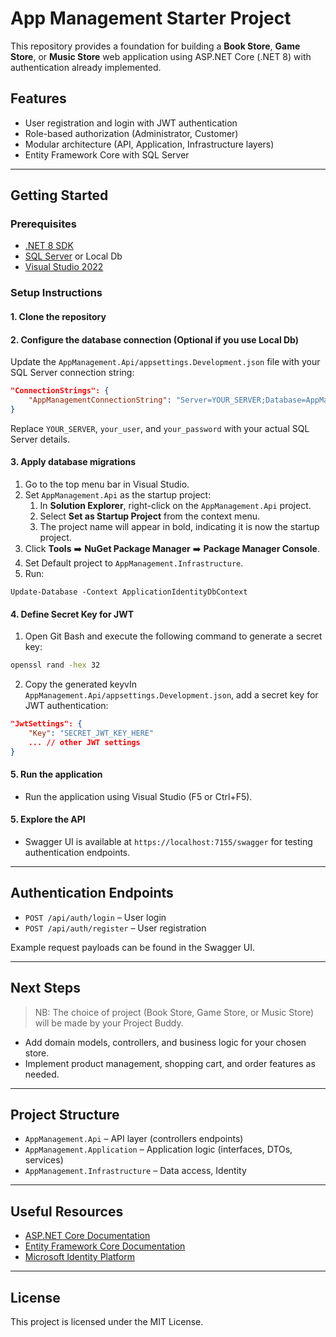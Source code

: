 ﻿# App Management Starter Project

This repository provides a foundation for building a **Book Store**, **Game Store**, or **Music Store** web application using ASP.NET Core (.NET 8) with authentication already implemented.

## Features

- User registration and login with JWT authentication
- Role-based authorization (Administrator, Customer)
- Modular architecture (API, Application, Infrastructure layers)
- Entity Framework Core with SQL Server
---

## Getting Started

### Prerequisites

- [.NET 8 SDK](https://dotnet.microsoft.com/download/dotnet/8.0)
- [SQL Server](https://www.microsoft.com/en-us/sql-server/sql-server-downloads) or Local Db
- [Visual Studio 2022](https://visualstudio.microsoft.com/vs/)

### Setup Instructions

#### 1. Clone the repository
#### 2. Configure the database connection (Optional if you use Local Db)

Update the `AppManagement.Api/appsettings.Development.json` file with your SQL Server connection string:

```json
"ConnectionStrings": {
	"AppManagementConnectionString": "Server=YOUR_SERVER;Database=AppManagementDb;Trusted_Connection=True;MultipleActiveResultSets=true"
}
```
Replace `YOUR_SERVER`, `your_user`, and `your_password` with your actual SQL Server details.

#### 3. Apply database migrations

1. Go to the top menu bar in Visual Studio.
2. Set `AppManagement.Api` as the startup project:	
	1. In **Solution Explorer**, right-click on the `AppManagement.Api` project.
	2. Select **Set as Startup Project** from the context menu.
	3. The project name will appear in bold, indicating it is now the startup project.
3. Click __Tools__ ➡️ __NuGet Package Manager__ ➡️ __Package Manager Console__.
3. Set Default project to `AppManagement.Infrastructure`.
5. Run:
 ```pwsh
 Update-Database -Context ApplicationIdentityDbContext
```

#### 4. Define Secret Key for JWT

1. Open Git Bash and execute the following command to generate a secret key:
```bash
openssl rand -hex 32
```
2. Copy the generated keyvIn `AppManagement.Api/appsettings.Development.json`, add a secret key for JWT authentication:
```json
"JwtSettings": {
	"Key": "SECRET_JWT_KEY_HERE"
	... // other JWT settings
}
```

#### 5. Run the application

- Run the application using Visual Studio (F5 or Ctrl+F5).

#### 5. Explore the API

- Swagger UI is available at `https://localhost:7155/swagger` for testing authentication endpoints.

---

## Authentication Endpoints

- `POST /api/auth/login` – User login
- `POST /api/auth/register` – User registration

Example request payloads can be found in the Swagger UI.

---

## Next Steps

> NB: The choice of project (Book Store, Game Store, or Music Store) will be made by your Project Buddy.

- Add domain models, controllers, and business logic for your chosen store.
- Implement product management, shopping cart, and order features as needed.

---

## Project Structure

- `AppManagement.Api` – API layer (controllers endpoints)
- `AppManagement.Application` – Application logic (interfaces, DTOs, services)
- `AppManagement.Infrastructure` – Data access, Identity

---

## Useful Resources

- [ASP.NET Core Documentation](https://docs.microsoft.com/en-us/aspnet/core/)
- [Entity Framework Core Documentation](https://docs.microsoft.com/en-us/ef/core/)
- [Microsoft Identity Platform](https://docs.microsoft.com/en-us/azure/active-directory/develop/)

---

## License

This project is licensed under the MIT License.


